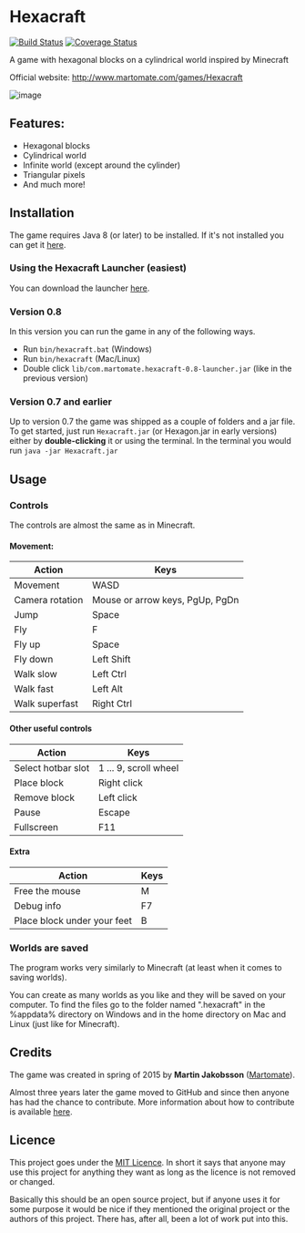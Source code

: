 # Hexacraft
[![Build Status](https://travis-ci.com/Martomate/Hexacraft.svg?branch=master)](https://travis-ci.com/Martomate/Hexacraft)
[![Coverage Status](https://coveralls.io/repos/github/Martomate/Hexacraft/badge.svg?branch=master)](https://coveralls.io/github/Martomate/Hexacraft?branch=master)

A game with hexagonal blocks on a cylindrical world inspired by Minecraft

Official website: http://www.martomate.com/games/Hexacraft

![image](https://www.martomate.com/games/Hexacraft/hexacraft_in_game_0.10.png)

## Features:

- Hexagonal blocks
- Cylindrical world
- Infinite world (except around the cylinder)
- Triangular pixels
- And much more!

## Installation

The game requires Java 8 (or later) to be installed. If it's not installed you can get it [here](https://java.com).

### Using the Hexacraft Launcher (easiest)

You can download the launcher [here](https://github.com/Martomate/Hexacraft/releases/tag/launcher-1.1).

### Version 0.8
In this version you can run the game in any of the following ways.
- Run `bin/hexacraft.bat` (Windows)
- Run `bin/hexacraft` (Mac/Linux)
- Double click `lib/com.martomate.hexacraft-0.8-launcher.jar` (like in the previous version)

### Version 0.7 and earlier
Up to version 0.7 the game was shipped as a couple of folders and a jar file.
To get started, just run `Hexacraft.jar` (or Hexagon.jar in early versions) either by **double-clicking** it or using the terminal.
In the terminal you would run `java -jar Hexacraft.jar`

## Usage

### Controls
The controls are almost the same as in Minecraft.

#### Movement:
Action          | Keys
--------------- | -------------------------------
Movement        | WASD
Camera rotation | Mouse or arrow keys, PgUp, PgDn
Jump            | Space
Fly             | F
Fly up          | Space
Fly down        | Left Shift
Walk slow       | Left Ctrl
Walk fast       | Left Alt
Walk superfast  | Right Ctrl

#### Other useful controls
Action             | Keys
------------------ | ---------------------
Select hotbar slot | 1 ... 9, scroll wheel
Place block        | Right click
Remove block       | Left click
Pause              | Escape
Fullscreen         | F11

#### Extra
Action                      | Keys
--------------------------- | ---------------------
Free the mouse              | M
Debug info                  | F7
Place block under your feet | B

### Worlds are saved
The program works very similarly to Minecraft (at least when it comes to saving worlds).

You can create as many worlds as you like and they will be saved on your computer. To find the files go to the folder named ".hexacraft" in the %appdata% directory on Windows and in the home directory on Mac and Linux (just like for Minecraft).

## Credits

The game was created in spring of 2015 by **Martin Jakobsson** ([Martomate](https://github.com/Martomate)).

Almost three years later the game moved to GitHub and since then anyone has had the chance to contribute. More information about how to contribute is available [here](CONTRIBUTING.md).

## Licence

This project goes under the [MIT Licence](LICENSE). In short it says that anyone may use this project for anything they want as long as the licence is not removed or changed.

Basically this should be an open source project, but if anyone uses it for some purpose it would be nice if they mentioned the original project or the authors of this project. There has, after all, been a lot of work put into this.
